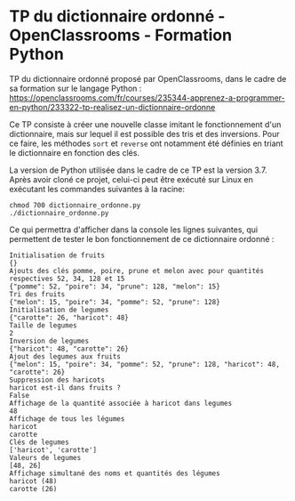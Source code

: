 # TP du dictionnaire ordonné - OpenClassrooms - Formation Python

TP du dictionnaire ordonné proposé par OpenClassrooms, dans le cadre de sa formation sur le langage Python :
https://openclassrooms.com/fr/courses/235344-apprenez-a-programmer-en-python/233322-tp-realisez-un-dictionnaire-ordonne

Ce TP consiste à créer une nouvelle classe imitant le fonctionnement d'un dictionnaire, mais sur lequel il est possible des
tris et des inversions.
Pour ce faire, les méthodes `sort` et `reverse` ont notamment été définies en triant le dictionnaire en fonction des clés.

La version de Python utilisée dans le cadre de ce TP est la version 3.7.
Après avoir cloné ce projet, celui-ci peut être exécuté sur Linux en exécutant les commandes suivantes à la racine:

```
chmod 700 dictionnaire_ordonne.py
./dictionnaire_ordonne.py
```

Ce qui permettra d'afficher dans la console les lignes suivantes, qui permettent de tester le bon fonctionnement de ce dictionnaire ordonné :

```
Initialisation de fruits
{}
Ajouts des clés pomme, poire, prune et melon avec pour quantités respectives 52, 34, 128 et 15
{"pomme": 52, "poire": 34, "prune": 128, "melon": 15}
Tri des fruits
{"melon": 15, "poire": 34, "pomme": 52, "prune": 128}
Initialisation de legumes
{"carotte": 26, "haricot": 48}
Taille de legumes
2
Inversion de legumes
{"haricot": 48, "carotte": 26}
Ajout des legumes aux fruits
{"melon": 15, "poire": 34, "pomme": 52, "prune": 128, "haricot": 48, "carotte": 26}
Suppression des haricots
haricot est-il dans fruits ?
False
Affichage de la quantité associée à haricot dans legumes
48
Affichage de tous les légumes
haricot
carotte
Clés de legumes
['haricot', 'carotte']
Valeurs de legumes
[48, 26]
Affichage simultané des noms et quantités des légumes
haricot (48)
carotte (26)
```
